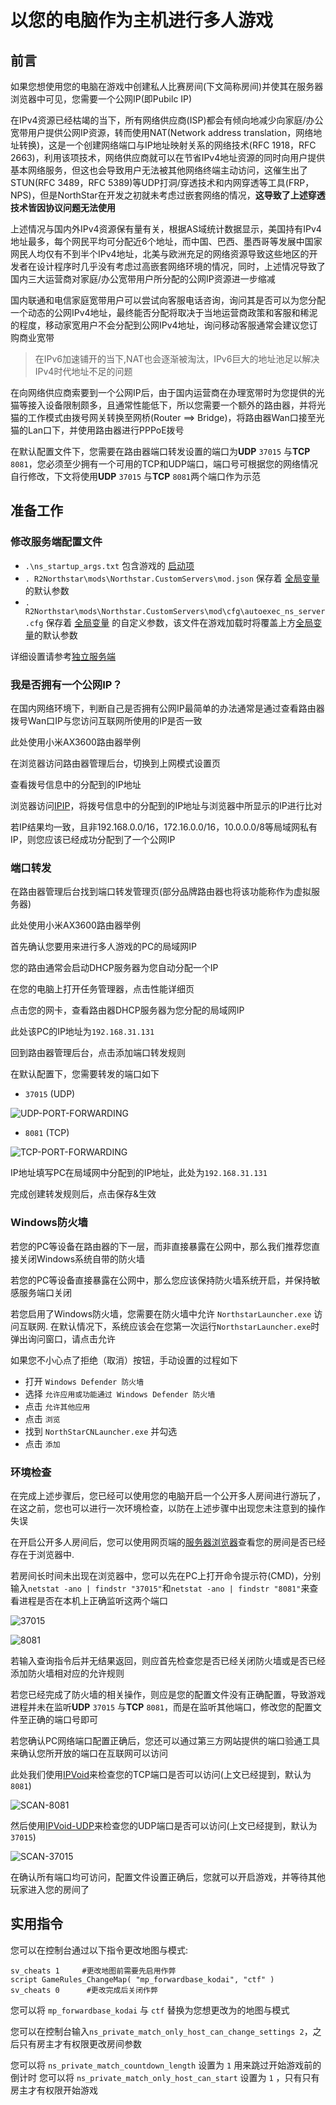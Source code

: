 # 以您的电脑作为主机进行多人游戏

## 前言

如果您想使用您的电脑在游戏中创建私人比赛房间(下文简称房间)并使其在服务器浏览器中可见，您需要一个公网IP(即Pubilc IP)

在IPv4资源已经枯竭的当下，所有网络供应商(ISP)都会有倾向地减少向家庭/办公宽带用户提供公网IP资源，转而使用NAT(Network address translation，网络地址转换)，这是一个创建网络端口与IP地址映射关系的网络技术(RFC 1918，RFC 2663)，利用该项技术，网络供应商就可以在节省IPv4地址资源的同时向用户提供基本网络服务，但这也会导致用户无法被其他网络终端主动访问，这催生出了STUN(RFC 3489，RFC 5389)等UDP打洞/穿透技术和内网穿透等工具(FRP，NPS)，但是NorthStar在开发之初就未考虑过嵌套网络的情况，**这导致了上述穿透技术皆因协议问题无法使用**

上述情况与国内外IPv4资源保有量有关，根据AS域统计数据显示，美国持有IPv4地址最多，每个网民平均可分配近6个地址，而中国、巴西、墨西哥等发展中国家网民人均仅有不到半个IPv4地址，北美与欧洲充足的网络资源导致这些地区的开发者在设计程序时几乎没有考虑过高嵌套网络环境的情况，同时，上述情况导致了国内三大运营商对家庭/办公宽带用户所分配的公网IP资源进一步缩减

国内联通和电信家庭宽带用户可以尝试向客服电话咨询，询问其是否可以为您分配一个动态的公网IPv4地址，最终能否分配将取决于当地运营商政策和客服和稀泥的程度，移动家宽用户不会分配到公网IPv4地址，询问移动客服通常会建议您订购商业宽带

> 在IPv6加速铺开的当下,NAT也会逐渐被淘汰，IPv6巨大的地址池足以解决IPv4时代地址不足的问题

在向网络供应商索要到一个公网IP后，由于国内运营商在办理宽带时为您提供的光猫等接入设备限制颇多，且通常性能低下，所以您需要一个额外的路由器，并将光猫的工作模式由拨号网关转换至网桥(Router ==> Bridge)，将路由器Wan口接至光猫的Lan口下，并使用路由器进行PPPoE拨号

在默认配置文件下，您需要在路由器端口转发设置的端口为**UDP** `37015` 与**TCP** `8081`，您必须至少拥有一个可用的TCP和UDP端口，端口号可根据您的网络情况自行修改，下文将使用**UDP** `37015` 与**TCP** `8081`两个端口作为示范

## 准备工作

### 修改服务端配置文件

* `.\ns_startup_args.txt` 
  包含游戏的 [启动项](./servers/dedicated-server/README#启动项)
* `. R2Northstar\mods\Northstar.CustomServers\mod.json` 
  保存着 [全局变量](./servers/dedicated-server/README#全局变量) 的默认参数
* `. R2Northstar\mods\Northstar.CustomServers\mod\cfg\autoexec_ns_server.cfg` 
  保存着 [全局变量](./servers/dedicated-server/README#全局变量) 的自定义参数，该文件在游戏加载时将覆盖上方[全局变量](./servers/dedicated-server/README#全局变量)的默认参数

详细设置请参考[独立服务端](./servers/dedicated-server/README)

### 我是否拥有一个公网IP？

在国内网络环境下，判断自己是否拥有公网IP最简单的办法通常是通过查看路由器拨号Wan口IP与您访问互联网所使用的IP是否一致

此处使用小米AX3600路由器举例

在浏览器访问路由器管理后台，切换到上网模式设置页

查看拨号信息中的分配到的IP地址

浏览器访问[IPIP](http://myip.ipip.net/)，将拨号信息中的分配到的IP地址与浏览器中所显示的IP进行比对

若IP结果均一致，且非192.168.0.0/16，172.16.0.0/16，10.0.0.0/8等局域网私有IP，则您应该已经成功分配到了一个公网IP


### 端口转发

在路由器管理后台找到端口转发管理页(部分品牌路由器也将该功能称作为虚拟服务器)

此处使用小米AX3600路由器举例

首先确认您要用来进行多人游戏的PC的局域网IP

您的路由通常会启动DHCP服务器为您自动分配一个IP

在您的电脑上打开任务管理器，点击性能详细页

点击您的网卡，查看路由器DHCP服务器为您分配的局域网IP

此处该PC的IP地址为`192.168.31.131`

回到路由器管理后台，点击添加端口转发规则

在默认配置下，您需要转发的端口如下

* `37015` (UDP)

![UDP-PORT-FORWARDING](https://wiki.northstar.cool/assets/UDP-PORT-FORWARDING.png)

* `8081` (TCP)

![TCP-PORT-FORWARDING](https://wiki.northstar.cool/assets/TCP-PORT-FORWARDING.png)

IP地址填写PC在局域网中分配到的IP地址，此处为`192.168.31.131`

完成创建转发规则后，点击保存&生效

### Windows防火墙

若您的PC等设备在路由器的下一层，而非直接暴露在公网中，那么我们推荐您直接关闭Windows系统自带的防火墙

若您的PC等设备直接暴露在公网中，那么您应该保持防火墙系统开启，并保持敏感服务端口关闭

若您启用了Windows防火墙，您需要在防火墙中允许 `NorthstarLauncher.exe` 访问互联网. 在默认情况下，系统应该会在您第一次运行`NorthstarLauncher.exe`时弹出询问窗口，请点击允许

如果您不小心点了拒绝（取消）按钮，手动设置的过程如下

* 打开 `Windows Defender 防火墙`
* 选择 `允许应用或功能通过 Windows Defender 防火墙`
* 点击 `允许其他应用`
* 点击 `浏览`
* 找到 `NorthStarCNLauncher.exe` 并勾选
* 点击 `添加`

### 环境检查

在完成上述步骤后，您已经可以使用您的电脑开启一个公开多人房间进行游玩了，在这之前，您也可以进行一次环境检查，以防在上述步骤中出现您未注意到的操作失误

在开启公开多人房间后，您可以使用网页端的[服务器浏览器](https://stats.northstar.cool)查看您的房间是否已经存在于浏览器中.

若房间长时间未出现在浏览器中，您可以先在PC上打开命令提示符(CMD)，分别输入`netstat -ano | findstr "37015"`和`netstat -ano | findstr "8081"`来查看进程是否在本机上正确监听这两个端口

![37015](https://wiki.northstar.cool/assets/37015.png)

![8081](https://wiki.northstar.cool/assets/8081.png)

若输入查询指令后并无结果返回，则应首先检查您是否已经关闭防火墙或是否已经添加防火墙相对应的允许规则

若您已经完成了防火墙的相关操作，则应是您的配置文件没有正确配置，导致游戏进程并未在监听**UDP** `37015` 与**TCP** `8081`，而是在监听其他端口，修改您的配置文件至正确的端口号即可

若您确认PC网络端口配置正确后，您还可以通过第三方网站提供的端口验通工具来确认您所开放的端口在互联网可以访问

此处我们使用[IPVoid](https://www.ipvoid.com/port-scan/)来检查您的TCP端口是否可以访问(上文已经提到，默认为 `8081`)

![SCAN-8081](https://wiki.northstar.cool/assets/SCAN-8081.png)

然后使用[IPVoid-UDP](https://www.ipvoid.com/udp-port-scan/)来检查您的UDP端口是否可以访问(上文已经提到，默认为 `37015`)

![SCAN-37015](https://wiki.northstar.cool/assets/SCAN-37015.png)

在确认所有端口均可访问，配置文件设置正确后，您就可以开启游戏，并等待其他玩家进入您的房间了

## 实用指令

您可以在控制台通过以下指令更改地图与模式:

```
sv_cheats 1     #更改地图前需要先启用作弊
script GameRules_ChangeMap( "mp_forwardbase_kodai", "ctf" )
sv_cheats 0      #更改完成后关闭作弊
```

您可以将 `mp_forwardbase_kodai` 与 `ctf` 替换为您想更改为的地图与模式 

您可以在控制台输入`ns_private_match_only_host_can_change_settings 2`，之后只有房主才有权限更改房间参数

您可以将 `ns_private_match_countdown_length` 设置为 `1` 用来跳过开始游戏前的倒计时
您可以将 `ns_private_match_only_host_can_start` 设置为 `1` ，只有只有房主才有权限开始游戏
